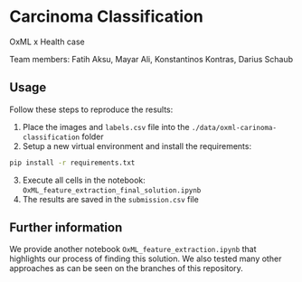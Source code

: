 # Carcinoma Classification 
OxML x Health case 

Team members: Fatih Aksu, Mayar Ali, Konstantinos Kontras, Darius Schaub
## Usage
Follow these steps to reproduce the results:

1. Place the images and `labels.csv` file into the `./data/oxml-carinoma-classification` folder
2. Setup a new virtual environment and install the requirements:
```bash
pip install -r requirements.txt
```
3. Execute all cells in the notebook: `OxML_feature_extraction_final_solution.ipynb`
4. The results are saved in the `submission.csv` file

## Further information

We provide another notebook `OxML_feature_extraction.ipynb` that highlights our process of finding this solution. We also tested many other approaches as can be seen on the branches of this repository.